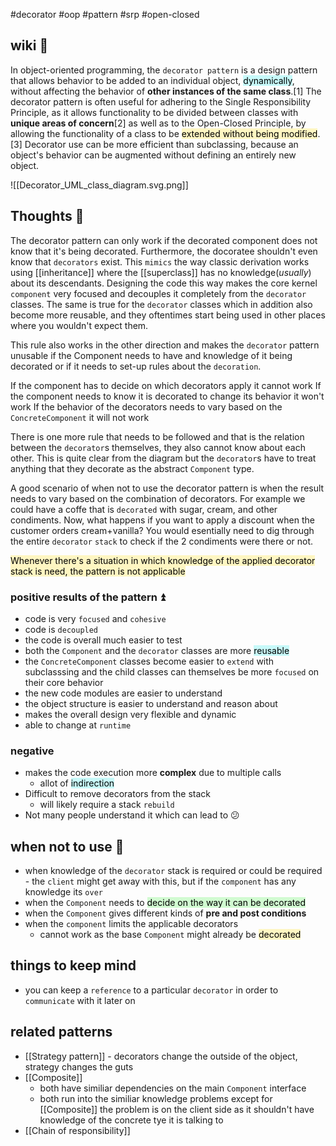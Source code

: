 #decorator
#oop 
#pattern
#srp
#open-closed

## wiki 📂

In object-oriented programming, the `decorator pattern` is a design pattern that allows behavior to be added to an individual object, <mark style="background: #ABF7F7A6;">dynamically</mark>, without affecting the behavior of **other instances of the same class**.[1] The decorator pattern is often useful for adhering to the Single Responsibility Principle, as it allows functionality to be divided between classes with **unique areas of concern**[2] as well as to the Open-Closed Principle, by allowing the functionality of a class to be <mark style="background: #FFF3A3A6;">extended without being modified</mark>.[3] Decorator use can be more efficient than subclassing, because an object's behavior can be augmented without defining an entirely new object. 

![[Decorator_UML_class_diagram.svg.png]]

## Thoughts 💭

The decorator pattern can only work if the decorated component does not know that it's being decorated. Furthermore, the docoratee shouldn't even know that `decorators` exist. This `mimics` the way classic derivation works using [[inheritance]] where the [[superclass]] has no knowledge(*usually*) about its descendants.
Designing the code this way makes the core kernel `component` very focused and decouples it completely from the `decorator` classes. The same is true for the `decorator` classes which in addition also become more reusable, and they  oftentimes start being used in other places where you wouldn't expect them.

This rule also works in the other direction and makes the `decorator` pattern unusable if the Component needs to have and knowledge of it being decorated or if it needs to set-up rules about the `decoration`.

If the component has to decide on which decorators apply it cannot work
If the component needs to know it is decorated to change its behavior it won't work
If the behavior of the decorators needs to vary based on the `ConcreteComponent` it will not work

There is one more rule that needs to be followed and that is the relation between the `decorator`s themselves, they also cannot know about each other. This is quite clear from the diagram but the `decorator`s have to treat anything that they decorate as the abstract `Component` type.

A good scenario of when not to use the decorator pattern is when the result needs to vary based on the combination of decorators.
For example we could have a coffe that is `decorated` with sugar, cream, and other condiments. Now, what happens if you want to apply a discount when the customer orders cream+vanilla? You would esentially need to dig through the entire `decorator` `stack` to check if the 2 condiments were there or not.

<mark style="background: #FFF3A3A6;">Whenever there's a situation in which knowledge of the applied decorator stack is need, the pattern is not applicable</mark>

### positive results of the pattern ⏫
- code is very `focused` and `cohesive`
- code is `decoupled`
- the code is overall much easier to test
- both the `Component` and the `decorator` classes are more <mark style="background: #ABF7F7A6;">reusable</mark>
- the `ConcreteComponent` classes become easier to `extend` with subclasssing and the child classes can themselves be more `focused` on their core behavior
- the new code modules are easier to understand
- the object structure is easier to understand and reason about
- makes the overall design very flexible and dynamic
- able to change at `runtime`

### negative
- makes the code execution more **complex** due to multiple calls
	- allot of <mark style="background: #ABF7F7A6;">indirection</mark>
- Difficult to remove decorators from the stack
	- will likely require a stack `rebuild`
- Not many people understand it which can lead to 😕

## when not to use 🛑
- when knowledge of the `decorator` stack is required or could be required - the `client` might get away with this, but if the `component` has any knowledge its `over`
- when the `Component` needs to <mark style="background: #BBFABBA6;">decide on the way it can be decorated</mark> 
- when the `Component` gives different kinds of **pre and post conditions**
- when the `component` limits the applicable decorators
	- cannot work as the base `Component` might already be <mark style="background: #FFF3A3A6;">decorated</mark>

## things to keep mind
- you  can keep a `reference` to a particular `decorator` in order to `communicate` with it later on

## related patterns
- [[Strategy pattern]] - decorators change the outside of the object, strategy changes the guts
- [[Composite]] 
	- both have similiar dependencies on the main `Component` interface
	- both run into the similiar knowledge problems except for [[Composite]] the problem is on the client side as it shouldn't have knowledge of the concrete tye it is talking to
- [[Chain of responsibility]]
